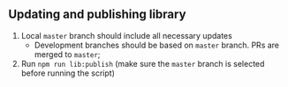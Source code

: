 ## Updating and publishing library

1. Local `master` branch should include all necessary updates
    - Development branches should be based on `master` branch. PRs are merged to `master`; 
2. Run `npm run lib:publish` (make sure the `master` branch is selected before running the script)
